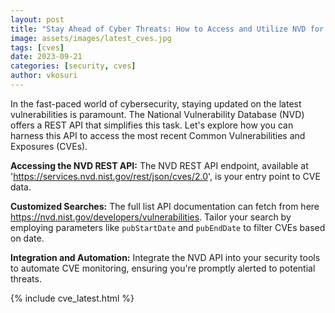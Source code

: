 ```yaml
---
layout: post
title: "Stay Ahead of Cyber Threats: How to Access and Utilize NVD for the Latest CVEs"
image: assets/images/latest_cves.jpg
tags: [cves]
date: 2023-09-21
categories: [security, cves]
author: vkosuri
---
```


In the fast-paced world of cybersecurity, staying updated on the latest vulnerabilities is paramount. The National Vulnerability Database (NVD) offers a REST API that simplifies this task. Let's explore how you can harness this API to access the most recent Common Vulnerabilities and Exposures (CVEs).

**Accessing the NVD REST API:**
The NVD REST API endpoint, available at 'https://services.nvd.nist.gov/rest/json/cves/2.0', is your entry point to CVE data.

**Customized Searches:**
The full list API documentation can fetch from here https://nvd.nist.gov/developers/vulnerabilities. Tailor your search by employing parameters like `pubStartDate` and `pubEndDate` to filter CVEs based on date.

**Integration and Automation:**
Integrate the NVD API into your security tools to automate CVE monitoring, ensuring you're promptly alerted to potential threats.

{% include cve_latest.html %}